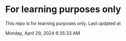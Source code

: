 # For learning purposes only
This repo is for learning purposes only.
Last updated at

Monday, April 29, 2024 6:35:33 AM

